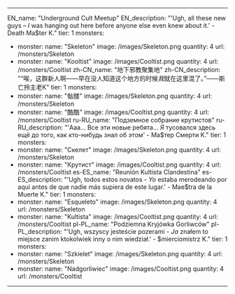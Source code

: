 ---

EN_name: "Underground Cult Meetup"
EN_description: "'Ugh, all these new guys – <i>I</i> was hanging out here before anyone else even knew about it.' - Death Ma$ter K."
tier: 1
monsters:
  - monster:
    name: "Skeleton"
    image: /images/Skeleton.png
    quantity: 4
    url: /monsters/Skeleton
  - monster:
    name: "Kooltist"
    image: /images/Cooltist.png
    quantity: 4
    url: /monsters/Cooltist
zh-CN_name: "地下邪教聚集地"
zh-CN_description: "“唉，这群新人啊——早在没人知道这个地方的时候<i>我</i>就在这里混了。”——斯亡拎主老K"
tier: 1
monsters:
  - monster:
    name: "骷髅"
    image: /images/Skeleton.png
    quantity: 4
    url: /monsters/Skeleton
  - monster:
    name: "酷酷"
    image: /images/Cooltist.png
    quantity: 4
    url: /monsters/Cooltist
ru-RU_name: "Подземное собрание крутистов"
ru-RU_description: "'Ааа... Все эти новые ребята... <i>Я</i> тусовался здесь ещё до того, как кто-нибудь знал об этом' -  Ма$тер Смерти K."
tier: 1
monsters:
  - monster:
    name: "Скелет"
    image: /images/Skeleton.png
    quantity: 4
    url: /monsters/Skeleton
  - monster:
    name: "Крутист"
    image: /images/Cooltist.png
    quantity: 4
    url: /monsters/Cooltist
es-ES_name: "Reunión Kultista Clandestina"
es-ES_description: "'Ugh, todos estos novatos - <i>Yo</i> estaba merodeando por aquí antes de que nadie más supiera de este lugar.' - Mae$tra de la Muerte K."
tier: 1
monsters:
  - monster:
    name: "Esqueleto"
    image: /images/Skeleton.png
    quantity: 4
    url: /monsters/Skeleton
  - monster:
    name: "Kultista"
    image: /images/Cooltist.png
    quantity: 4
    url: /monsters/Cooltist
pl-PL_name: "Podziemna Kryjówka Gorliwców"
pl-PL_description: "'Ugh, wszyscy jesteście pozerami - <i>Ja</i> znałem to miejsce zanim ktokolwiek inny o nim wiedział.' - $mierciomistrz K."
tier: 1
monsters:
  - monster:
    name: "Szkielet"
    image: /images/Skeleton.png
    quantity: 4
    url: /monsters/Skeleton
  - monster:
    name: "Nadgorliwiec"
    image: /images/Cooltist.png
    quantity: 4
    url: /monsters/Cooltist
---